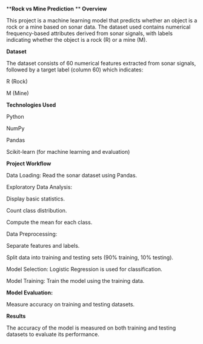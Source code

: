 ****Rock vs Mine Prediction**
**
**Overview**

This project is a machine learning model that predicts whether an object is a rock or a mine based on sonar data. The dataset used contains numerical frequency-based attributes derived from sonar signals, with labels indicating whether the object is a rock (R) or a mine (M).

**Dataset**

The dataset consists of 60 numerical features extracted from sonar signals, followed by a target label (column 60) which indicates:

R (Rock)

M (Mine)

**Technologies Used**

Python

NumPy

Pandas

Scikit-learn (for machine learning and evaluation)

**Project Workflow**

Data Loading: Read the sonar dataset using Pandas.

Exploratory Data Analysis:

Display basic statistics.

Count class distribution.

Compute the mean for each class.

Data Preprocessing:

Separate features and labels.

Split data into training and testing sets (90% training, 10% testing).

Model Selection: Logistic Regression is used for classification.

Model Training: Train the model using the training data.

**Model Evaluation:**

Measure accuracy on training and testing datasets.

**Results**

The accuracy of the model is measured on both training and testing datasets to evaluate its performance.
